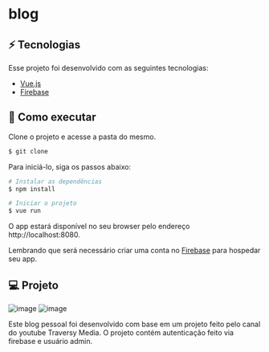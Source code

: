 # blog

## ⚡ Tecnologias

Esse projeto foi desenvolvido com as seguintes tecnologias:

- [Vue.js](https://vuejs.org/)
- [Firebase](https://firebase.google.com/)

## 🚀 Como executar

Clone o projeto e acesse a pasta do mesmo.

```bash
$ git clone 
```

Para iniciá-lo, siga os passos abaixo:
```bash
# Instalar as dependências
$ npm install

# Iniciar o projeto
$ vue run
```
O app estará disponível no seu browser pelo endereço http://localhost:8080.

Lembrando que será necessário criar uma conta no [Firebase](https://firebase.google.com/) para hospedar seu app.

## 💻 Projeto

![image](https://user-images.githubusercontent.com/84372959/160710644-30e3349a-2e56-4952-aecf-b81ec36f4220.png)
![image](https://user-images.githubusercontent.com/84372959/160711127-0f00aca7-13fa-4bea-9e7e-67b92b221873.png)


Este blog pessoal foi desenvolvido com base em um projeto feito pelo canal do youtube Traversy Media. 
O projeto contém autenticação feito via firebase e usuário admin.
